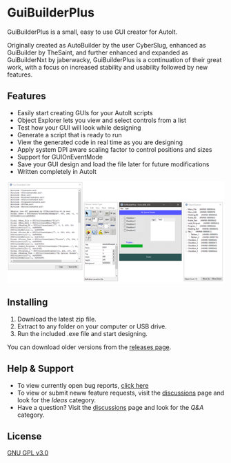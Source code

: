 # GuiBuilderPlus

GuiBuilderPlus is a small, easy to use GUI creator for AutoIt.

Originally created as AutoBuilder by the user CyberSlug, enhanced as GuiBuilder by TheSaint, and further enhanced and expanded as GuiBuilderNxt by jaberwacky, GuiBuilderPlus is a continuation of their great work, with a focus on increased stability and usability followed by new features.

Features
---
* Easily start creating GUIs for your AutoIt scripts
* Object Explorer lets you view and select controls from a list
* Test how your GUI will look while designing
* Generate a script that is ready to run
* View the generated code in real time as you are designing
* Apply system DPI aware scaling factor to control positions and sizes
* Support for GUIOnEventMode
* Save your GUI design and load the file later for future modifications
* Written completely in AutoIt

![screenshot](screenshot.png?raw=true "screenshot")

Installing
---
1. Download the latest zip file.
2. Extract to any folder on your computer or USB drive.
2. Run the included .exe file and start designing.

You can download older versions from the [releases page](https://github.com/KurtisLiggett/GuiBuilderPlus/releases).

Help & Support
---
* To view currently open bug reports, [click here](https://github.com/KurtisLiggett/GuiBuilderPlus/issues)
* To view or submit neww feature requests, visit the [discussions](https://github.com/KurtisLiggett/GuiBuilderPlus/discussions/categories/ideas) page and look for the _Ideas_ category.
* Have a question? Visit the [discussions](https://github.com/KurtisLiggett/GuiBuilderPlus/discussions/categories/q-a) page and look for the _Q&A_ category.

License
---
[GNU GPL v3.0](https://github.com/KurtisLiggett/GuiBuilderPlus/blob/main/LICENSE)
